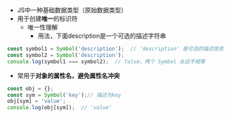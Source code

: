 - JS中一种基础数据类型（原始数据类型）
- 用于创建**唯一**的标识符
	- 唯一性理解
		-  用法，下面description是一个可选的描述字符串
```js
const symbol1 = Symbol('description');  // 'description' 是可选的描述信息
const symbol2 = Symbol('description');
console.log(symbol1 === symbol2);  // false，两个 Symbol 永远不相等
```

- 常用于**对象的属性名，避免属性名冲突**
```js
const obj = {};
const sym = Symbol('key');// 描述为key
obj[sym] = 'value';
console.log(obj[sym]);  // 'value'
```